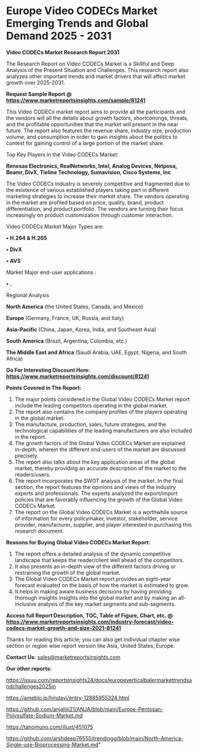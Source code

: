  # Europe Video CODECs Market Emerging Trends and Global Demand 2025 - 2031

<strong>Video CODECs Market Research Report 2031</strong>

The Research Report on Video CODECs Market is a Skillful and Deep Analysis of the Present Situation and Challenges. This research report also analyzes other important trends and market drivers that will affect market growth over 2025-2031.

<strong>Request Sample Report @ <a href=https://www.marketreportsinsights.com/sample/81241>https://www.marketreportsinsights.com/sample/81241</a></strong>

This Video CODECs market report aims to provide all the participants and the vendors will all the details about growth factors, shortcomings, threats, and the profitable opportunities that the market will present in the near future. The report also features the revenue share, industry size, production volume, and consumption in order to gain insights about the politics to contest for gaining control of a large portion of the market share.

Top Key Players in the Video CODECs Market:

<strong>Renesas Electronics, RealNetworks, Intel, Analog Devices, Netposa, Beamr, DivX, Tieline Technology, Sumavision, Cisco Systems, Inc</strong>

The Video CODECs Industry is severely competitive and fragmented due to the existence of various established players taking part in different marketing strategies to increase their market share. The vendors operating in the market are profiled based on price, quality, brand, product differentiation, and product portfolio. The vendors are turning their focus increasingly on product customization through customer interaction.

Video CODECs Market Major Types are:

<strong>• H.264 & H.265

• DivX

• AVS</strong>

Market Major end-user applications :

<strong>• .</strong>

Regional Analysis

</u><strong><b>North America</b></strong> (the United States, Canada, and Mexico)

<strong><b>Europe </b></strong>(Germany, France, UK, Russia, and Italy)

<strong><b>Asia-Pacific</b></strong> (China, Japan, Korea, India, and Southeast Asia)

<strong><b>South America</b></strong> (Brazil, Argentina, Colombia, etc.)

<strong><b>The Middle East and Africa</b></strong> (Saudi Arabia, UAE, Egypt, Nigeria, and South Africa)

<strong>Go For Interesting Discount Here: <a href=https://www.marketreportsinsights.com/discount/81241>https://www.marketreportsinsights.com/discount/81241</a></strong>

<strong>Points Covered in The Report:</strong>
<ol>
  <li>The major points considered in the Global Video CODECs Market report include the leading competitors operating in the global market.</li>
  <li>The report also contains the company profiles of the players operating in the global market.</li>
  <li>The manufacture, production, sales, future strategies, and the technological capabilities of the leading manufacturers are also included in the report.</li>
  <li>The growth factors of the Global Video CODECs Market are explained in-depth, wherein the different end-users of the market are discussed precisely.</li>
  <li>The report also talks about the key application areas of the global market, thereby providing an accurate description of the market to the readers/users.</li>
  <li>The report incorporates the SWOT analysis of the market. In the final section, the report features the opinions and views of the industry experts and professionals. The experts analyzed the export/import policies that are favorably influencing the growth of the Global Video CODECs Market.</li>
  <li>The report on the Global Video CODECs Market is a worthwhile source of information for every policymaker, investor, stakeholder, service provider, manufacturer, supplier, and player interested in purchasing this research document.</li>
</ol>
<strong>Reasons for Buying Global Video CODECs Market Report:</strong>

<ol>
  <li>The report offers a detailed analysis of the dynamic competitive landscape that keeps the reader/client well ahead of the competitors.</li>
  <li>It also presents an in-depth view of the different factors driving or restraining the growth of the global market.</li>
  <li>The Global Video CODECs Market report provides an eight-year forecast evaluated on the basis of how the market is estimated to grow.</li>
  <li>It helps in making aware business decisions by having providing thorough insights insights into the global market and by making an all-inclusive analysis of the key market segments and sub-segments.</li>
</ol>
<strong>Access full Report Description, TOC, Table of Figure, Chart, etc. @ <a href=https://www.marketreportsinsights.com/industry-forecast/video-codecs-market-growth-and-size-2021-81241>https://www.marketreportsinsights.com/industry-forecast/video-codecs-market-growth-and-size-2021-81241</a></strong>


Thanks for reading this article; you can also get individual chapter wise section or region wise report version like Asia, United States, Europe.

<strong>Contact Us:</strong>
sales@marketreportsinsights.com

<strong>Our other reports:</strong>

<a href=https://issuu.com/reportsinsights24/docs/europeverticalbalermarkettrendsandchallenges2025in>https://issuu.com/reportsinsights24/docs/europeverticalbalermarkettrendsandchallenges2025in</a>

<a href=https://ameblo.jp/hindavi/entry-12885955324.html>https://ameblo.jp/hindavi/entry-12885955324.html</a>

<a href=https://github.com/anjaliiii21/ANJA/blob/main/Europe-Pentosan-Polysulfate-Sodium-Market.md>https://github.com/anjaliiii21/ANJA/blob/main/Europe-Pentosan-Polysulfate-Sodium-Market.md</a>

<a href=https://tanomuno.com/illust/451075>https://tanomuno.com/illust/451075</a>

<a href=https://github.com/arshdeep76555/trendingg/blob/main/North-America-Single-use-Bioprocessing-Market.md>https://github.com/arshdeep76555/trendingg/blob/main/North-America-Single-use-Bioprocessing-Market.md</a>"
